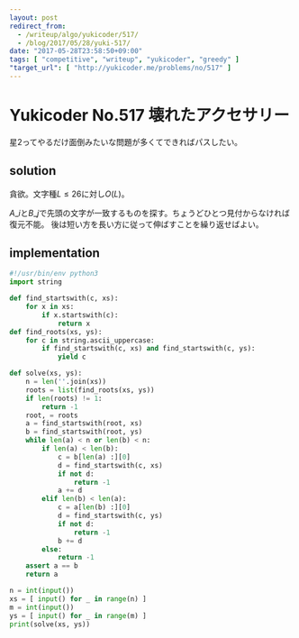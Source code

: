 ```yaml
---
layout: post
redirect_from:
  - /writeup/algo/yukicoder/517/
  - /blog/2017/05/28/yuki-517/
date: "2017-05-28T23:58:50+09:00"
tags: [ "competitive", "writeup", "yukicoder", "greedy" ]
"target_url": [ "http://yukicoder.me/problems/no/517" ]
---
```


# Yukicoder No.517 壊れたアクセサリー

星$2$ってやるだけ面倒みたいな問題が多くてできればパスしたい。

## solution

貪欲。文字種$L \le 26$に対し$O(L)$。

$A\_i$と$B\_j$で先頭の文字が一致するものを探す。ちょうどひとつ見付からなければ復元不能。
後は短い方を長い方に従って伸ばすことを繰り返せばよい。

## implementation

``` python
#!/usr/bin/env python3
import string

def find_startswith(c, xs):
    for x in xs:
        if x.startswith(c):
            return x
def find_roots(xs, ys):
    for c in string.ascii_uppercase:
        if find_startswith(c, xs) and find_startswith(c, ys):
            yield c

def solve(xs, ys):
    n = len(''.join(xs))
    roots = list(find_roots(xs, ys))
    if len(roots) != 1:
        return -1
    root, = roots
    a = find_startswith(root, xs)
    b = find_startswith(root, ys)
    while len(a) < n or len(b) < n:
        if len(a) < len(b):
            c = b[len(a) :][0]
            d = find_startswith(c, xs)
            if not d:
                return -1
            a += d
        elif len(b) < len(a):
            c = a[len(b) :][0]
            d = find_startswith(c, ys)
            if not d:
                return -1
            b += d
        else:
            return -1
    assert a == b
    return a

n = int(input())
xs = [ input() for _ in range(n) ]
m = int(input())
ys = [ input() for _ in range(m) ]
print(solve(xs, ys))
```
